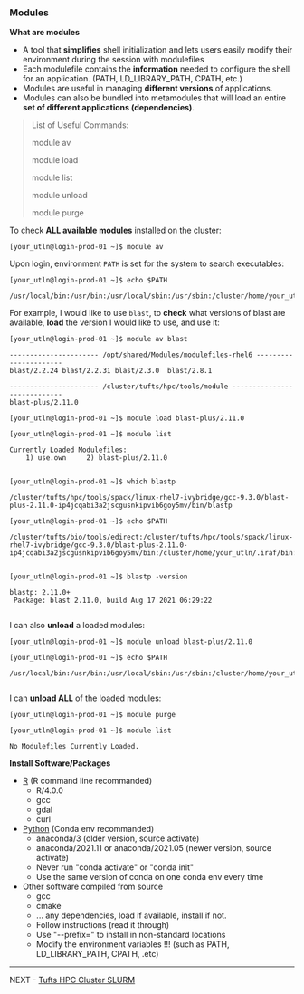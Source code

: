 ### Modules

**What are modules**

  - A tool that **simplifies** shell initialization and lets users easily modify their environment during the session with modulefiles
  - Each modulefile contains the **information** needed to configure the shell for an application. (PATH, LD_LIBRARY_PATH, CPATH, etc.)
  - Modules are useful in managing **different versions** of applications. 
  - Modules can also be bundled into metamodules that will load an entire **set of different applications (dependencies)**. 

  
> List of Useful Commands:
> 
> module av
> 
> module load
> 
> module list
> 
> module unload
> 
> module purge


To check **ALL available modules** installed on the cluster:


`[your_utln@login-prod-01 ~]$ module av`


Upon login, environment `PATH` is set for the system to search executables:


`[your_utln@login-prod-01 ~]$ echo $PATH`
  
```
/usr/local/bin:/usr/bin:/usr/local/sbin:/usr/sbin:/cluster/home/your_utln/bin:/cluster/home/your_utln/.local/bin
```

For example, I would like to use `blast`, to **check** what versions of blast are available, **load** the version I would like to use, and use it:


`[your_utln@login-prod-01 ~]$ module av blast`
  
```
---------------------- /opt/shared/Modules/modulefiles-rhel6 ----------------------
blast/2.2.24 blast/2.2.31 blast/2.3.0  blast/2.8.1

---------------------- /cluster/tufts/hpc/tools/module ----------------------------
blast-plus/2.11.0
```


`[your_utln@login-prod-01 ~]$ module load blast-plus/2.11.0`
  
`[your_utln@login-prod-01 ~]$ module list`
  
```
Currently Loaded Modulefiles:
    1) use.own     2) blast-plus/2.11.0
    
```


`[your_utln@login-prod-01 ~]$ which blastp`
  
```
/cluster/tufts/hpc/tools/spack/linux-rhel7-ivybridge/gcc-9.3.0/blast-plus-2.11.0-ip4jcqabi3a2jscgusnkipvib6goy5mv/bin/blastp

```
`[your_utln@login-prod-01 ~]$ echo $PATH`

```
/cluster/tufts/bio/tools/edirect:/cluster/tufts/hpc/tools/spack/linux-rhel7-ivybridge/gcc-9.3.0/blast-plus-2.11.0-ip4jcqabi3a2jscgusnkipvib6goy5mv/bin:/cluster/home/your_utln/.iraf/bin:/cluster/home/your_utln/.iraf/bin:/usr/local/bin:/usr/bin:/usr/local/sbin:/usr/sbin:/cluster/home/your_utln/bin:/cluster/home/your_utln/.local/bin
  
```
  

`[your_utln@login-prod-01 ~]$ blastp -version`
  
```
blastp: 2.11.0+
 Package: blast 2.11.0, build Aug 17 2021 06:29:22
  
```

I can also **unload** a loaded modules:


`[your_utln@login-prod-01 ~]$ module unload blast-plus/2.11.0`
  
`[your_utln@login-prod-01 ~]$ echo $PATH`

```
/usr/local/bin:/usr/bin:/usr/local/sbin:/usr/sbin:/cluster/home/your_utln/bin:/cluster/home/your_utln/.local/bin
  
```

I can **unload ALL** of the loaded modules:


`[your_utln@login-prod-01 ~]$ module purge`
  
`[your_utln@login-prod-01 ~]$ module list`

```
No Modulefiles Currently Loaded.

```

  

**Install Software/Packages**

  - [R](https://tufts.box.com/s/qximkv5ke2y4k0vbg6m04m6fc6exh88h) (R command line recommanded)
    - R/4.0.0
    - gcc 
    - gdal
    - curl
  - [Python](https://tufts.box.com/v/CondaEnvonHPC) (Conda env recommanded)
    - anaconda/3 (older version, source activate)
    - anaconda/2021.11 or anaconda/2021.05 (newer version, source activate)
    - Never run "conda activate" or "conda init"
    - Use the same version of conda on one conda env every time
  - Other software compiled from source
    - gcc
    - cmake
    - ... any dependencies, load if available, install if not.
    - Follow instructions (read it through)
    - Use "--prefix=" to install in non-standard locations
    - Modify the environment variables !!! (such as PATH, LD_LIBRARY_PATH, CPATH, .etc)

---

NEXT - [Tufts HPC Cluster SLURM](../Tufts_HPC_Cluster_SLURM/README.md)

